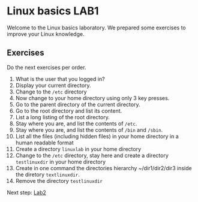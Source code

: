 # Linux basics LAB1

Welcome to the Linux basics laboratory. We prepared some exercises to improve your Linux knowledge.

## Exercises

Do the next exercises per order.

1. What is the user that you logged in?
2. Display your current directory.
3. Change to the `/etc` directory
4. Now change to your home directory using only 3 key presses.
5. Go to the parent directory of the current directory.
6. Go to the root directory and list its content.
7. List a long listing of the root directory.
8. Stay where you are, and list the contents of `/etc`.
9. Stay where you are, and list the contents of `/bin` and `/sbin`.
10. List all the files (including hidden files) in your home directory in a human readable format
11. Create a directory `linuxlab` in your home directory
12. Change to the `/etc` directory, stay here and create a directory `testlinuxdir` in your home directory
13. Create in one command the directories hierarchy ~/dir1/dir2/dir3 inside the diretory `textlinuxdir`. 
14. Remove the directory `testlinuxdir`

Next step: [Lab2](lab2.md)
